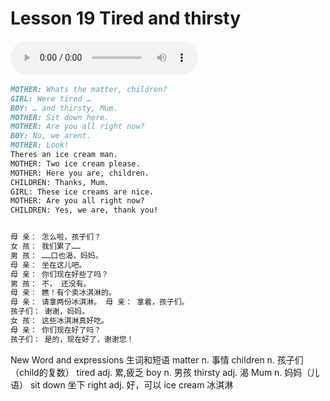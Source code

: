 # Lesson 19 Tired and thirsty

​<audio id="audio" controls="" loop="loop">
    <source id="mp3" src="https://online1.tingclass.net/lesson/shi0529/0000/16/19.mp3"> 
</audio>

```markdown
MOTHER: Whats the matter, children?
GIRL: Were tired …
BOY: … and thirsty, Mum.
MOTHER: Sit down here.
MOTHER: Are you all right now?
BOY: No, we arent.
MOTHER: Look!
Theres an ice cream man.
MOTHER: Two ice cream please.
MOTHER: Here you are, children.
CHILDREN: Thanks, Mum.
GIRL: These ice creams are nice.
MOTHER: Are you all right now?
CHILDREN: Yes, we are, thank you!


母 亲： 怎么啦，孩子们？
女 孩： 我们累了……
男 孩： ……口也渴，妈妈。
母 亲： 坐在这儿吧。
母 亲： 你们现在好些了吗？
男 孩： 不， 还没有。
母 亲： 瞧！有个卖冰淇淋的。
母 亲： 请拿两份冰淇淋。 母 亲： 拿着，孩子们。
孩子们： 谢谢，妈妈。
女 孩： 这些冰淇淋真好吃。
母 亲： 你们现在好了吗？
孩子们： 是的，现在好了，谢谢您！
```

New Word and expressions 生词和短语
matter
n. 事情
children
n. 孩子们（child的复数）
tired
adj. 累,疲乏
boy
n. 男孩
thirsty
adj. 渴
Mum
n. 妈妈（儿语）
sit down
坐下
right
adj. 好，可以
ice cream
冰淇淋


